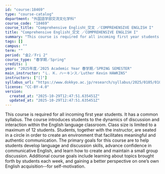 ```yaml
---
id: "course:18469"
type: "course-catalog"
department: "外国語学部交流文化学科"
course_code: "18469"
course_title: "Comprehensive EnglishⅠ_交文 ／COMPREHENSIVE ENGLISH I"
title: "Comprehensive EnglishⅠ_交文 ／COMPREHENSIVE ENGLISH I"
summary: "This course is required for all incoming first year students. It has a common syllabus. The course introduces students t…"
tags: []
campus: ""
term: ""
period: "金2／Fri 2"
course_type: "春学期／Spring"
credits: 1
year: "2025年度／2025 Academic Year 春学期／SPRING SEMESTER"
main_instructor: "Ｌ．Ｋ．ハーキンス／Luther Kevin HAWKINS"
instructors: ["[]"]
syllabus_url: "https://www.dokkyo.ac.jp/research/syllabus/2025/0105/0105_18469_ja_JP.html"
license: "CC-BY-4.0"
version:
  created_at: "2025-10-29T12:47:51.635451Z"
  updated_at: "2025-10-29T12:47:51.635451Z"
---
```

This course is required for all incoming first year students. It has a common syllabus. The course introduces students to the dynamics of discussion and interaction within the English language classroom. Class size is limited to a maximum of 12 students. Students, together with the instructor, are seated in a circle in order to create an environment that facilitates meaningful and authentic communication. The primary goals for this course are to help students develop language and discussion skills, advance confidence in communicative English, and learn how to create and maintain a small group discussion. Additional course goals include learning about topics brought forth by students each week, and gaining a better perspective on one’s own English acquisition--for self-motivation.

